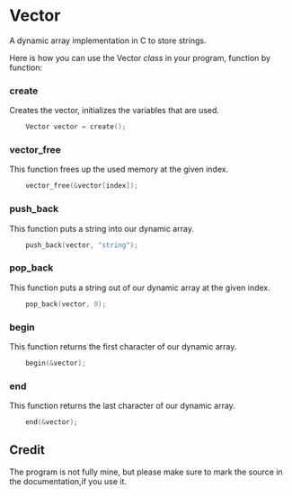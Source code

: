 # Vector

A dynamic array implementation in C to store strings.

Here is how you can use the Vector *class* in your program, function by function:

### create

Creates the vector, initializes the variables that are used.

``` C
    Vector vector = create();
```

### vector_free

This function frees up the used memory at the given index.

``` C
    vector_free(&vector[index]);
```

### push_back

This function puts a string into our dynamic array.
 
``` C
    push_back(vector, "string");
```

### pop_back

This function puts a string out of our dynamic array at the given index.

``` C
    pop_back(vector, 0);
```

### begin

This function returns the first character of our dynamic array.

``` C
    begin(&vector);
```

### end

This function returns the last character of our dynamic array.

``` C
    end(&vector);
```

## Credit

The program is not fully mine, but please make sure to mark the source in the documentation,if you use it.
